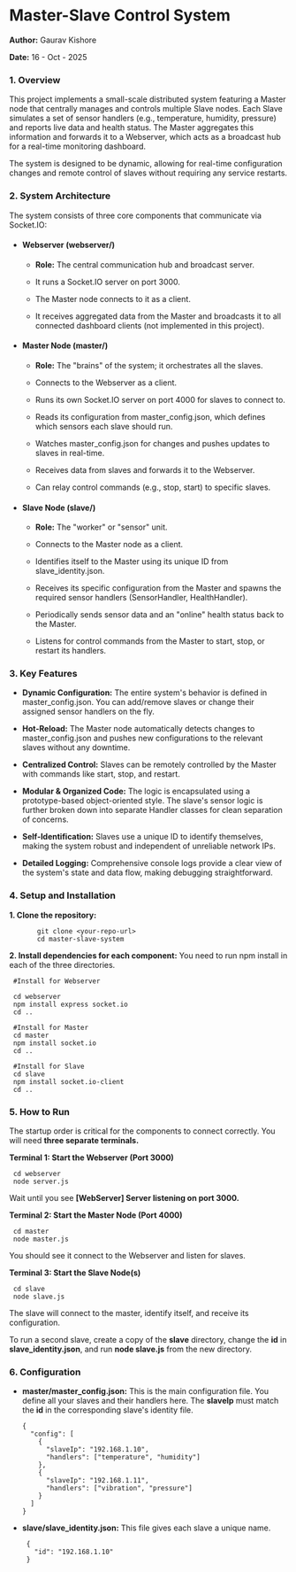 # Master-Slave Control System

**Author:** Gaurav Kishore

**Date:**   16 - Oct - 2025

### 1. Overview

This project implements a small-scale distributed system featuring a Master node that centrally manages and controls multiple Slave nodes. Each Slave simulates a set of sensor handlers (e.g., temperature, humidity, pressure) and reports live data and health status. The Master aggregates this information and forwards it to a Webserver, which acts as a broadcast hub for a real-time monitoring dashboard.

The system is designed to be dynamic, allowing for real-time configuration changes and remote control of slaves without requiring any service restarts.

### 2. System Architecture

   The system consists of three core components that communicate via Socket.IO:

 * #### Webserver (webserver/)

   * **Role:** The central communication hub and broadcast server.

   * It runs a Socket.IO server on port 3000.

   * The Master node connects to it as a client.

   * It receives aggregated data from the Master and broadcasts it to all connected dashboard clients (not implemented in this project).

 * #### Master Node (master/)

   * **Role:** The "brains" of the system; it orchestrates all the slaves.

   * Connects to the Webserver as a client.

   * Runs its own Socket.IO server on port 4000 for slaves to connect to.

   * Reads its configuration from master_config.json, which defines which sensors each slave should run.

   * Watches master_config.json for changes and pushes updates to slaves in real-time.

   * Receives data from slaves and forwards it to the Webserver.

   * Can relay control commands (e.g., stop, start) to specific slaves.

* #### Slave Node (slave/)

  * **Role:** The "worker" or "sensor" unit.

  * Connects to the Master node as a client.

  * Identifies itself to the Master using its unique ID from slave_identity.json.

  * Receives its specific configuration from the Master and spawns the required sensor handlers (SensorHandler, HealthHandler).

  * Periodically sends sensor data and an "online" health status back to the Master.

  * Listens for control commands from the Master to start, stop, or restart its handlers.

### 3. Key Features

* **Dynamic Configuration:** The entire system's behavior is defined in master_config.json. You can add/remove slaves or change their assigned sensor handlers on the fly.

* **Hot-Reload:** The Master node automatically detects changes to master_config.json and pushes new configurations to the relevant slaves without any downtime.

* **Centralized Control:** Slaves can be remotely controlled by the Master with commands like start, stop, and restart.

* **Modular & Organized Code:** The logic is encapsulated using a prototype-based object-oriented style. The slave's sensor logic is further broken down into separate Handler classes for clean separation of concerns.

* **Self-Identification:** Slaves use a unique ID to identify themselves, making the system robust and independent of unreliable network IPs.

* **Detailed Logging:** Comprehensive console logs provide a clear view of the system's state and data flow, making debugging straightforward.

### 4. Setup and Installation

   **1. Clone the repository:**

           git clone <your-repo-url>
           cd master-slave-system



**2. Install dependencies for each component:**
You need to run npm install in each of the three directories.

     #Install for Webserver

     cd webserver
     npm install express socket.io
     cd ..

     #Install for Master
     cd master
     npm install socket.io
     cd ..

     #Install for Slave
     cd slave
     npm install socket.io-client
     cd ..



### 5. How to Run

 The startup order is critical for the components to connect correctly. You will need **three separate terminals.**

**Terminal 1: Start the Webserver (Port 3000)**

     cd webserver
     node server.js

Wait until you see **[WebServer] Server listening on port 3000.**

**Terminal 2: Start the Master Node (Port 4000)**

     cd master
     node master.js



You should see it connect to the Webserver and listen for slaves.

**Terminal 3: Start the Slave Node(s)**

     cd slave
     node slave.js



   The slave will connect to the master, identify itself, and receive its configuration.

To run a second slave, create a copy of the **slave** directory, change the **id** in **slave_identity.json**, and run **node slave.js** from the new directory.

### 6. Configuration

* **master/master_config.json:** This is the main configuration file. You define all your slaves and their handlers here. The **slaveIp** must match the **id** in the corresponding slave's identity file.

      {
        "config": [
          {
            "slaveIp": "192.168.1.10",
            "handlers": ["temperature", "humidity"]
          },
          {
            "slaveIp": "192.168.1.11",
            "handlers": ["vibration", "pressure"]
          }
        ]
      }



* **slave/slave_identity.json:** This file gives each slave a unique name.

       {
         "id": "192.168.1.10"
       }

